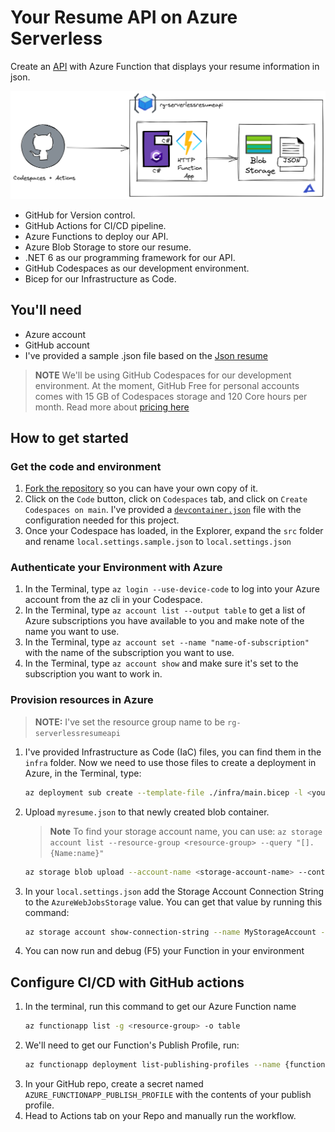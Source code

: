 # Your Resume API on Azure Serverless

Create an [API](https://learn.microsoft.com/training/modules/build-api-azure-functions/3-overview-api) with Azure Function that displays your resume information in json. 

![diagram](diagram.png)

- GitHub for Version control.
- GitHub Actions for CI/CD pipeline.
- Azure Functions to deploy our API.
- Azure Blob Storage to store our resume.
- .NET 6 as our programming framework for our API.
- GitHub Codespaces as our development environment. 
- Bicep for our Infrastructure as Code.

## You'll need

- Azure account
- GitHub account
- I've provided a sample .json file based on the [Json resume](https://jsonresume.org/schema/)

> **NOTE**
> We'll be using GitHub Codespaces for our development environment. At the moment, GitHub Free for personal accounts comes with 15 GB of Codespaces storage and 120 Core hours per month. Read more about [pricing here](https://docs.github.com/billing/managing-billing-for-github-codespaces/about-billing-for-github-codespaces)

## How to get started

### Get the code and environment

1. [Fork the repository](https://docs.github.com/pull-requests/collaborating-with-pull-requests/working-with-forks/about-forks) so you can have your own copy of it. 
2. Click on the `Code` button, click on `Codespaces` tab, and click on `Create Codespaces on main`. I've provided a [`devcontainer.json`](https://code.visualstudio.com/docs/devcontainers/create-dev-container) file with the configuration needed for this project.
3. Once your Codespace has loaded, in the Explorer, expand the `src` folder and rename `local.settings.sample.json` to `local.settings.json`

### Authenticate your Environment with Azure
1. In the Terminal, type `az login --use-device-code` to log into your Azure account from the az cli in your Codespace.
2. In the Terminal, type `az account list --output table` to get a list of Azure subscriptions you have available to you and make note of the name you want to use. 
3. In the Terminal, type `az account set --name "name-of-subscription"` with the name of the subscription you want to use.
4. In the Terminal, type `az account show` and make sure it's set to the subscription you want to work in.

### Provision resources in Azure

> **NOTE:** I've set the resource group name to be `rg-serverlessresumeapi`

1. I've provided Infrastructure as Code (IaC) files, you can find them in the `infra` folder. Now we need to use those files to create a deployment in Azure, in the Terminal, type: 
    ```sh
    az deployment sub create --template-file ./infra/main.bicep -l <your-region>   
    ```
2. Upload `myresume.json` to that newly created blob container. 
    > **Note**
    > To find your storage account name, you can use:
    > `az storage account list --resource-group <resource-group> --query "[].{Name:name}"`
    ```sh
    az storage blob upload --account-name <storage-account-name> --container-name resume --name myresume.json --file myresume.json 
    ```
3. In your `local.settings.json` add the Storage Account Connection String to the `AzureWebJobsStorage` value. You can get that value by running this command: 
    ```sh
    az storage account show-connection-string --name MyStorageAccount --resource-group MyResourceGroup --subscription MySubscription   
    ```
6. You can now run and debug (F5) your Function in your environment

## Configure CI/CD with GitHub actions

1. In the terminal, run this command to get our Azure Function name
    ```sh
    az functionapp list -g <resource-group> -o table
    ```
1. We'll need to get our Function's Publish Profile, run:
    ```sh
    az functionapp deployment list-publishing-profiles --name {function-name} --resource-group {resource-group} --xml
    ```
2. In your GitHub repo, create a secret named `AZURE_FUNCTIONAPP_PUBLISH_PROFILE` with the contents of your publish profile.
3. Head to Actions tab on your Repo and manually run the workflow. 

